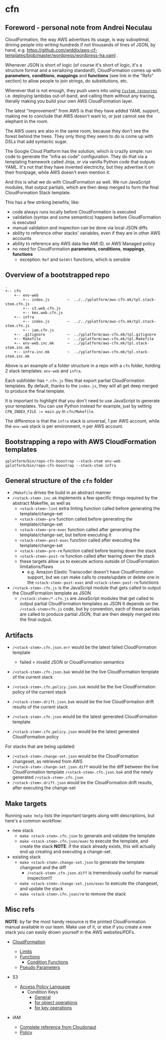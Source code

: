 # cfn

## Foreword - personal note from Andrei Neculau

CloudFormation, the way AWS advertises its usage, is way suboptimal, driving
people into writing hundreds if not thousands of lines of JSON, by hand, e.g.
https://github.com/widdix/aws-cf-templates/blob/master/wordpress/wordpress-ha.yaml .

Whenever JSON is short of logic
(of course it's short of logic, it's a structure format and a serializing standard!),
CloudFormation comes up with **parameters**, **conditions**, **mappings** and **functions** (see link in the "Refs" section)
to allow people to join strings, do substitutions, etc.

Whenever that is not enough, they push users into using [`Custom resources`](https://docs.aws.amazon.com/AWSCloudFormation/latest/UserGuide/template-custom-resources.html)
i.e. deploying lambdas out-of-band, and calling them without any tracing,
literally making you build your own AWS CloudFormation layer.

The latest "improvement" from AWS is that they have added YAML support, making me to conclude that
AWS doesn't want to, or just cannot see the elephant in the room.

The AWS users are also in the same room, because they don't see the forest behind the trees.
They only thing they seem to do is come up with DSLs that add syntactic sugar.

The Google Cloud Platform has the solution, which is crazily simple:
run code to generate the "infra as code" configuration.
They do that via a templating framework called Jinja,
or via vanilla Python code that outputs YAML.
It's not that they have invented electricity, but they advertise it on their frontpage,
while AWS doesn't even mention it.

And this is what we do with CloudFormation as well.
We run JavaScript modules, that output partials,
which are then deep merged to form the final CloudFormation Stack template.

This has a few striking benefits, like:

* code always runs locally before CloudFormation is executed
* validation (syntax and some semantics) happens before CloudFormation is executed
* manual validation and inspection can be done via local JSON diffs
* ability to reference other stacks' variables, even if they are in other AWS accounts
* ability to reference any AWS data like AMI ID, or AWS Managed policy
* no need for CloudFormation **parameters**, **conditions**, **mappings**, **functions**
  * exception: `Ref` and `GetAtt` functions, which is sensible


## Overview of a bootstrapped repo

```
.
+-- cfn
    +-- env-web
        +-- index.js        ~  ../../yplatform/aws-cfn.mk/tpl.stack-stem.cfn.js
        +-- s3.web.cfn.js
        +-- kms.web.cfn.js
    +-- infra
        +-- index.js        ~  ../../yplatform/aws-cfn.mk/tpl.stack-stem.cfn.js
        +-- iam.cfn.js
    +-- .gitignore          ~  ../yplatform/aws-cfn.mk/tpl.gitignore
    +-- Makefile            ~  ../yplatform/aws-cfn.mk/tpl.Makefile
    +-- env-web.inc.mk      ~  ../yplatform/aws-cfn.mk/tpl.stack-stem.inc.mk
    +-- infra.inc.mk        ~  ../yplatform/aws-cfn.mk/tpl.stack-stem.inc.mk
```

Above is an example of a folder structure in a repo with a `cfn` folder,
holding 2 stack templates: `env-web` and `infra`.

Each subfolder has `*.cfn.js` files that export partial CloudFormation templates.
By default, thanks to the `index.js`,
they will all get deep merged to produce the final template.

It is important to highlight that you don't need to use JavaScript to generate your templates.
You can use Python instead for example, just by setting `CFN_INDEX_FILE := main.py` in `cfn/Makefile`.

The difference is that the `infra` stack is universal, 1 per AWS account,
while the `env-web` stack is per environment, n per AWS account.


## Bootstrapping a repo with AWS CloudFormation templates

```shell
yplatform/bin/repo-cfn-boostrap --stack-stem env-web
yplatform/bin/repo-cfn-boostrap --stack-stem infra
```


## General structure of the `cfn` folder

* `/Makefile` drives the build in an abstract manner
* `/<stack-stem>.inc.mk` implements a few specific things required by the abstract Makefile, as well as
  * `<stack-stem>-lint` extra linting function called before generating the template/change-set
  * `<stack-stem>-pre` function called before generating the template/change-set
  * `<stack-stem>-pre-exec` function called after generating the template/change-set, but before executing it
  * `<stack-stem>-post-exec` function called after executing the template/change-set
  * `<stack-stem>-pre-rm` function called before tearing down the stack
  * `<stack-stem>-post-rm` function called after tearing down the stack
  * these targets allow us to execute actions outside of CloudFormation limitations/flaws
    * e.g. Amazon Elastic Transcoder doesn't have CloudFormation support, but we can make calls
      to create/update or delete one in the `<stack-stem>-post-exec` and `<stack-stem>-post-rm` functions
* `/<stack-stem>.cfn.js` is the JavaScript module that gets called to output the CloudFormation template as JSON
  * `/<stack-stem>/*.cfn.js` are JavaScript modules that get called to output partial CloudFormation templates as JSON
  It depends on the `/<stack-stem>cfn.js` code,
  but by convention, each of these partials are called to produce partial JSON,
  that are then deeply merged into the final output.


## Artifacts

* `/<stack-stem>.cfn.json.err` would be the latest failed CloudFormation template
  * failed = invalid JSON or CloudFormation semantics

* `/<stack-stem>.cfn.json.bak` would be the live CloudFormation template of the current stack
* `/<stack-stem>.cfn.policy.json.bak` would be the live CloudFormation policy of the current stack
* `/<stack-stem>.drift.json.bak` would be the live CloudFormation drift results of the current stack

* `/<stack-stem>.cfn.json` would be the latest generated CloudFormation template
* `/<stack-stem>.cfn.policy.json` would be the latest generated CloudFormation policy


For stacks that are being updated:

* `/<stack-stem>.change-set.json` would be the CloudFormation changeset, as retrieved from AWS
* `/<stack-stem>.change-set.json.diff` would be the diff between
  the live CloudFormation template `/<stack-stem>.cfn.json.bak` and the newly generated `/<stack-stem>.cfn.json`
* `/<stack-stem>.drift.json` would be the CloudFormation drift results, after executing the change-set


## Make targets

Running `make help` lists the important targets along with descriptions,
but here's a common workflow:

* new stack
  * `make <stack-stem>.cfn.json` to generate and validate the template
  * `make <stack-stem>.cfn.json/exec` to execute the template, and create the stack
  **NOTE**: if the stack already exists, this will actually end up creating and executing a change-set.
* existing stack
  * `make <stack-stem>.change-set.json` to generate the template changeset and the diff
    * `/<stack-stem>.cfn.json.diff` is tremendously useful for manual inspection!!!
  * `make <stack-stem>.change-set.json/exec` to execute the changeset, and update the stack
  * `make <stack-stem>.cfn.json/rm` to remove the stack


## Misc refs

**NOTE**: by far the most handy resource is the printed CloudFormation manual available in our team.
Make use of it, or else if you create a new stack you can easily drown yourself in the AWS websites/PDFs.

* [CloudFormation](https://aws.amazon.com/documentation/cloudformation/)
  * [Limits](http://docs.aws.amazon.com/AWSCloudFormation/latest/UserGuide/cloudformation-limits.html)
  * [Functions](http://docs.aws.amazon.com/AWSCloudFormation/latest/UserGuide/intrinsic-function-reference.html)
    * [Condition Functions](http://docs.aws.amazon.com/AWSCloudFormation/latest/UserGuide/intrinsic-function-reference-conditions.html)
  * [Pseudo Parameters](http://docs.aws.amazon.com/AWSCloudFormation/latest/UserGuide/pseudo-parameter-reference.html)

* S3
  * [Access Policy Language](http://docs.aws.amazon.com/AmazonS3/latest/dev/amazon-s3-policy-keys.html)
    * Condition Keys
      * [General](http://docs.aws.amazon.com/IAM/latest/UserGuide/reference_policies_elements.html#AvailableKeys)
      * [for object operations](http://docs.aws.amazon.com/AmazonS3/latest/dev/amazon-s3-policy-keys.html#object-keys-in-amazon-s3-policies)
      * [for key operations](http://docs.aws.amazon.com/AmazonS3/latest/dev/amazon-s3-policy-keys.html#bucket-keys-in-amazon-s3-policies)

* IAM
  * [Complete reference from Cloudonaut](https://iam.cloudonaut.io/)
  * [Policy](http://docs.aws.amazon.com/IAM/latest/UserGuide/reference_policies_elements.html)
